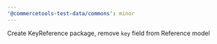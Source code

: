 ```yaml
---
'@commercetools-test-data/commons': minor
---
```


Create KeyReference package, remove `key` field from Reference model
